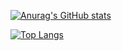 [![Anurag's GitHub stats](https://github-readme-stats.vercel.app/api?username=leyung&show_icons=true&theme=dark)](https://github.com/anuraghazra/github-readme-stats)

[![Top Langs](https://github-readme-stats.vercel.app/api/top-langs/?username=leyung)](https://github.com/anuraghazra/github-readme-stats)
